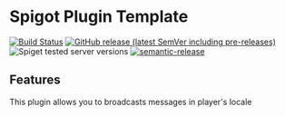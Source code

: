 # Spigot Plugin Template

[![Build Status](https://github.com/Nasgar-Network/Announcer/workflows/Build/badge.svg)](../../actions?query=workflow%3ABuild)
[![GitHub release (latest SemVer including pre-releases)](https://img.shields.io/github/v/release/Nasgar-Network/Announcer?include_prereleases&label=release)](../../releases)
![Spiget tested server versions](https://img.shields.io/spiget/tested-versions/79903)
[![semantic-release](https://img.shields.io/badge/%20%20%F0%9F%93%A6%F0%9F%9A%80-semantic--release-e10079.svg)](https://github.com/semantic-release/semantic-release)

## Features
This plugin allows you to broadcasts messages in player's locale
